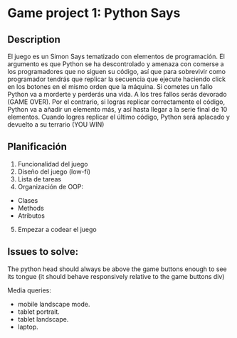 # Game project 1: Python Says

## Description

El juego es un Simon Says tematizado con elementos de programación. El argumento es que Python se ha descontrolado y amenaza con comerse a los programadores que no siguen su código, así que para sobrevivir como programador tendrás que replicar la secuencia que ejecute haciendo click en los botones en el mismo orden que la máquina. Si cometes un fallo Python va a morderte y perderás una vida. A los tres fallos serás devorado (GAME OVER). Por el contrario, si logras replicar correctamente el código, Python va a añadir un elemento más, y así hasta llegar a la serie final de 10 elementos. Cuando logres replicar el último código, Python será aplacado y devuelto a su terrario (YOU WIN)

## Planificación

1. Funcionalidad del juego
2. Diseño del juego (low-fi)
3. Lista de tareas
4. Organización de OOP:
  - Clases
  - Methods
  - Atributos
5. Empezar a codear el juego

## Issues to solve:

The python head should always be above the game buttons enough to see its tongue (it should behave responsively relative to the game buttons div)

Media queries:
 - mobile landscape mode.
 - tablet portrait.
 - tablet landscape.
 - laptop.

